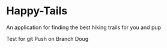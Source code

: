 # Happy-Tails
An application for finding the best hiking trails for you and pup

Test for git Push on Branch Doug
